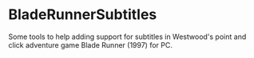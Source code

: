 # BladeRunnerSubtitles
Some tools to help adding support for subtitles in Westwood's point and click adventure game Blade Runner (1997) for PC. 
